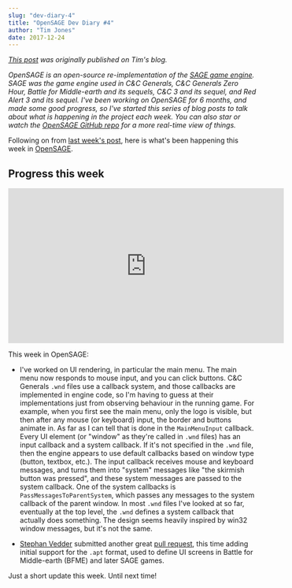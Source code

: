```yaml
---
slug: "dev-diary-4"
title: "OpenSAGE Dev Diary #4"
author: "Tim Jones"
date: 2017-12-24
---
```


_[This post](http://timjones.io/blog/archive/2017/12/24/opensage-dev-diary-4-2017-12-24) was originally published on Tim's blog._

*OpenSAGE is an open-source re-implementation of the [SAGE game engine](https://en.wikipedia.org/wiki/SAGE_(game_engine)). SAGE was the game engine used in C&C Generals, C&C Generals Zero Hour, Battle for Middle-earth and its sequels, C&C 3 and its sequel, and Red Alert 3 and its sequel. I've been working on OpenSAGE for 6 months, and made some good progress, so I've started this series of blog posts to talk about what is happening in the project each week. You can also star or watch the [OpenSAGE GitHub repo](https://github.com/OpenSAGE/OpenSAGE) for a more real-time view of things.*

Following on from [last week's post](/blog/archive/2017/12/17/opensage-dev-diary-3-2017-12-17), here is what's been happening this week in [OpenSAGE](https://github.com/OpenSAGE/OpenSAGE).

## Progress this week

<div class="video-responsive">
    <iframe width="560" height="315" src="https://www.youtube.com/embed/ZcH15Eeh8Ng" frameborder="0" gesture="media" allow="encrypted-media" allowfullscreen></iframe>
</div>

This week in OpenSAGE:

* I've worked on UI rendering, in particular the main menu. The main menu now responds to mouse input, and you can click buttons. C&C Generals `.wnd` files use a callback system, and those callbacks are implemented in engine code, so I'm having to guess at their implementations just from observing behaviour in the running game. For example, when you first see the main menu, only the logo is visible, but then after any mouse (or keyboard) input, the border and buttons animate in. As far as I can tell that is done in the `MainMenuInput` callback. Every UI element (or "window" as they're called in `.wnd` files) has an input callback and a system callback. If it's not specified in the `.wnd` file, then the engine appears to use default callbacks based on window type (button, textbox, etc.). The input callback receives mouse and keyboard messages, and turns them into "system" messages like "the skirmish button was pressed", and these system messages are passed to the system callback. One of the system callbacks is `PassMessagesToParentSystem`, which passes any messages to the system callback of the parent window. In most `.wnd` files I've looked at so far, eventually at the top level, the `.wnd` defines a system callback that actually does something. The design seems heavily inspired by win32 window messages, but it's not the same.

* [Stephan Vedder](https://github.com/feliwir) submitted another great [pull request](https://github.com/OpenSAGE/OpenSAGE/pull/12), this time adding initial support for the `.apt` format, used to define UI screens in Battle for Middle-earth (BFME) and later SAGE games.

Just a short update this week. Until next time!